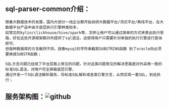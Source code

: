 ## sql-parser-common介绍：
    
    随着大数据技术的发展，国内大部分一线企业都开始自研大数据平台/流式平台/离线平台，在大数据平台产品中由于底层执行引擎种类较多，
    如常见的kylin/clickhouse/hive/spark等，怎样让用户可以通过简单的方式来表达执行思路，好在这些开源框架都对外提供了sql语法，这使得用户只需要针对单独的执行引擎进行查询即可，
    但每种数据库的方言截然不同，就像mysql的字符串截取SUBSTRING函数 到了oracle则必须要换成SUBSTR函数；
    
    SQL方言问题已经成了平台层面上常见的问题，针对这类问题常见的解决思路是对外采用一致的标准SQL语法，对用户完全屏蔽底层引擎，
    通过开发一个SQL语法解析服务，将标准SQL解析成各类引擎方言，从而实现一套SQL，到处执行；
    
## 服务架构图：![github](https://raw.githubusercontent.com/gl0726/bdp-bigdata-common/master/sql-parser-common/picture/struct.jpg "github")            
